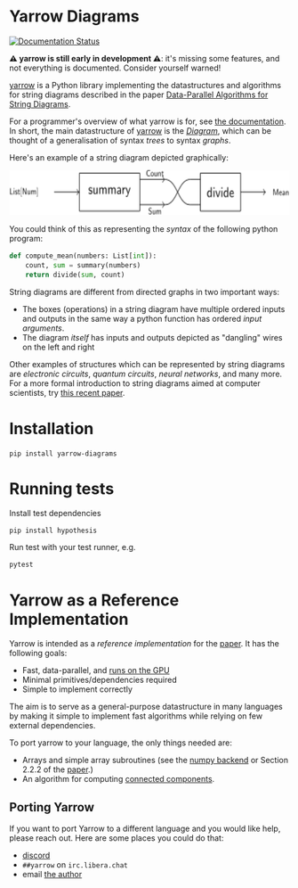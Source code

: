 # Yarrow Diagrams

[![Documentation Status](https://readthedocs.org/projects/yarrow-diagrams/badge/?version=latest)](https://yarrow-diagrams.readthedocs.io/en/latest/?badge=latest)

**⚠️ yarrow is still early in development ⚠️**: it's missing some features, and not everything is documented. Consider yourself warned!

[yarrow](https://yarrow.id) is a Python library implementing the datastructures
and algorithms for string diagrams described in the paper
[Data-Parallel Algorithms for String Diagrams][yarrow-paper].

For a programmer's overview of what yarrow is for, see
[the documentation](https://yarrow-diagrams.readthedocs.io/).
In short, the main datastructure of [yarrow][yarrow] is the
[*Diagram*][diagram-docs], which can be thought of a generalisation of syntax
*trees* to syntax *graphs*.

[diagram-docs]: https://yarrow-diagrams.readthedocs.io/en/latest/_autosummary/yarrow.diagram.html

Here's an example of a string diagram depicted graphically:

<p align="center">
    <img src="./docs/source/mean-background.svg" style="height: 5rem;">
<p>

You could think of this as representing the *syntax* of the following python
program:

```py
def compute_mean(numbers: List[int]):
    count, sum = summary(numbers)
    return divide(sum, count)
```

String diagrams are different from directed graphs in two important ways:

- The boxes (operations) in a string diagram have multiple ordered inputs and outputs in the same way
  a python function has ordered *input arguments*.
- The diagram *itself* has inputs and outputs depicted as "dangling" wires on
  the left and right

Other examples of structures which can be represented by string diagrams are
*electronic circuits*, *quantum circuits*, *neural networks*, and many more.
For a more formal introduction to string diagrams aimed at computer scientists,
try [this recent paper](https://arxiv.org/abs/2305.08768).

# Installation

    pip install yarrow-diagrams

# Running tests

Install test dependencies

    pip install hypothesis

Run test with your test runner, e.g.

    pytest

# Yarrow as a Reference Implementation

Yarrow is intended as a *reference implementation* for the
[paper][yarrow-paper].
It has the following goals:

* Fast, data-parallel, and [runs on the GPU](./GPU_ACCELERATION.md)
* Minimal primitives/dependencies required
* Simple to implement correctly

The aim is to serve as a general-purpose datastructure in many languages
by making it simple to implement fast algorithms while relying
on few external dependencies.

To port yarrow to your language, the only things needed are:

* Arrays and simple array subroutines (see the [numpy backend](https://yarrow-diagrams.readthedocs.io/en/latest/_autosummary/_autosummary/yarrow.array.numpy.html#module-yarrow.array.numpy) or Section 2.2.2 of the [paper][yarrow-paper].)
* An algorithm for computing [connected components](https://en.wikipedia.org/wiki/Component_(graph_theory)#Algorithms).

## Porting Yarrow

If you want to port Yarrow to a different language and you would like help,
please reach out. Here are some places you could do that:

- [discord](https://discord.gg/GWhkmQgMn7)
- `##yarrow` on `irc.libera.chat`
- email [the author](https://statusfailed.com/about.html)

[yarrow-paper]: https://arxiv.org/abs/2305.01041
[yarrow]: https://yarrow.id
